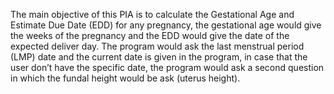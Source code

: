 The main objective of this PIA is to calculate the Gestational Age and Estimate Due Date (EDD) for any pregnancy, the gestational age would give the weeks of the pregnancy and the EDD would give the date of the expected deliver day. 
The program would ask the last menstrual period (LMP) date and the current date is given in the program, in case that the user don’t have the specific date, the program would ask a second question in which the fundal height would be ask (uterus height). 
